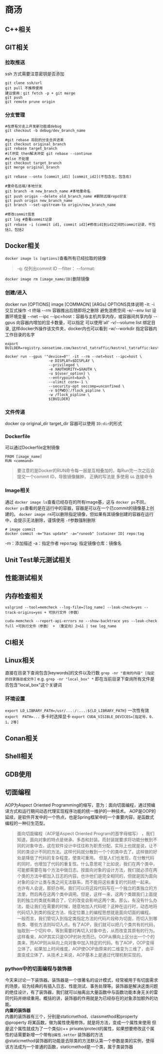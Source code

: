 # 商汤

## C++相关

## GIT相关

### 拉取推送

ssh 方式需要注意密钥是否添加

```shell
git clone ssh/url
git pull 不推荐使用 
建议使用：git fetch -p + git merge
git push
git remote prune origin

```

### 分支管理

```shell
#在原有分支上开发新功能或debug
git checkout -b debug/dev_branch_name
```

```shell
#git rebase 将别的分支合并进来
git checkout original_branch
git rebase target_branch
#if冲突 then解决冲突 git rebase --continue
#else 不处理
git checkout target_branch
git merge original_branch
```

```
git rebase --onto [commit_id1] [commit_id2](不包含左，包含右)
```

```shell
#重命名远端/本地分支
git branch -m new_branch_name #本地重命名
git push origin --delete old_branch_name #删除远端repo分支
git push origin new_branch_name
git branch --set-upstream-to origin/new_branch_name
```

```shell
#修改commit信息
git log #查看commit记录
git rebase -i (commit id1, commit id2]#修改id1到id2之间的commit记录，不包括1，包括2
```

## Docker相关

`docker image ls [options]`查看所有已经拉取的镜像

> -q: 仅列出commit ID
> --filter：
> --format:

`docker image rm [image_name/ID]`删除镜像

### 创建/进入

docker run \[OPTIONS\] image \[COMMADN\] \[ARGs\]
OPTIONS具体说明
-it: -i 交互式操作 -t 终端
--rm 容器推出后随即将之删除 避免浪费空间
-e/--env list 设置环境变量
--net
--ipc --ipc=host：容器与主机共享内存，或容器间共享内存
--gpus 向容器内增加的显卡数量，可以指定 可以使用'all'
-v/--volume list 绑定目录, 这样docker外操作该文件夹，docker内也可以看到
-w/--workdir 指定容器内工作目录的名字

```shell
export BUILDER=registry.sensetime.com/kestrel_tatraffic/kestrel_tatraffic:kestrel_all_in_one_1.2.21

docker run --gpus '"device=0"' -it --rm --net=host --ipc=host \
                    -e DISPLAY=$DISPLAY \
                    --privileged \
                    -e XAUTHORITY=$XAUTH \
                    -u ${user_option} \
                    --entrypoint=bash \
                    --ulimit core=-1 \
                    --security-opt seccomp=unconfined \
                    -v ${PWD}:/flock_pipline \
                    -w /flock_pipline \
                    ${BUILDER}
```

### 文件传递

docker cp original_dir target_dir
容器可以使用 `ID:dir`的形式

### Dockerfile

可以通过Dockerfile定制镜像

```
FROM [image_name]
RUN <command>
```

> 要注意的是Docker的RUN命令每一层是互相叠加的，每Run完一次之后会提交一个commit ID，导致镜像臃肿， 正确的写法是 多使用 `&&` 连接命令

### Image相关

通过 `docker image ls`查看已经存在的所有image基，这与 `docker ps`不同，`docker ps`查看的是在运行中的容器，容器是可以在一个已commit的镜像基上创建的。
`docker image rm`可以删除指定镜像，但如果有其镜像创建的容器在运行中，会提示无法删除，谨慎使用 `-f`参数强制删除

```shell
# image commit
docker commit -m="has update" -a="runoob" [cotainer ID] repo:tag
```

-m：添加描述
-a：指定作者
repo:tag: 指定镜像仓库：镜像名

## Unit Test单元测试相关

## 性能测试相关

## 内存检查相关

```
valgrind --tool=memcheck --log-file=[log_name] --leak-check=yes --track-origins=yes + 可执行文件（参数）
```

```
cuda-memcheck --report-api-errors no --show-backtrace yes --leak-check full +可执行文件（参数） + （重定向）2>&1 | tee log_name
```

## CI相关

## Linux相关

直接在目录下查询包含[keywords]的文件以及行数 `grep -nr "查询的内容" [指定的目录路径或文件]`
e.g. `grep -nr "local_box" *` 即在当前目录下查询所有文件是否包含“local_box"这个关键词

### 环境设置

`export LD_LIBRARY_PATH=/usr/...:/:...:${LD_LIBRARY_PATH}`
一次性有效
`export  PATH=...`
多卡时选择显卡
`export CUDA_VISIBLE_DEVICES=[指定号，0，1，2等]`

## Conan相关

## Shell相关

## GDB使用

## 切面编程
AOP为Aspect Oriented Programming的缩写，意为：面向切面编程，通过预编译方式和运行期间动态代理实现程序功能的统一维护的一种技术。 AOP是OOP的延续，是软件开发中的一个热点，也是Spring框架中的一个重要内容，是函数式编程的一种衍生范型。  
> 面向切面编程（AOP是Aspect Oriented Program的首字母缩写） ，我们知道，面向对象的特点是继承、多态和封装。而封装就要求将功能分散到不同的对象中去，这在软件设计中往往称为职责分配。实际上也就是说，让不同的类设计不同的方法。这样代码就分散到一个个的类中去了。这样做的好处是降低了代码的复杂程度，使类可重用。
但是人们也发现，在分散代码的同时，也增加了代码的重复性。什么意思呢？比如说，我们在两个类中，可能都需要在每个方法中做日志。按面向对象的设计方法，我们就必须在两个类的方法中都加入日志的内容。也许他们是完全相同的，但就是因为面向对象的设计让类与类之间无法联系，而不能将这些重复的代码统一起来。
也许有人会说，那好办啊，我们可以将这段代码写在一个独立的类独立的方法里，然后再在这两个类中调用。但是，这样一来，这两个类跟我们上面提到的独立的类就有耦合了，它的改变会影响这两个类。那么，有没有什么办法，能让我们在需要的时候，随意地加入代码呢？这种在运行时，动态地将代码切入到类的指定方法、指定位置上的编程思想就是面向切面的编程。
一般而言，我们管切入到指定类指定方法的代码片段称为切面，而切入到哪些类、哪些方法则叫切入点。有了AOP，我们就可以把几个类共有的代码，抽取到一个切片中，等到需要时再切入对象中去，从而改变其原有的行为。
这样看来，AOP其实只是OOP的补充而已。OOP从横向上区分出一个个的类来，而AOP则从纵向上向对象中加入特定的代码。有了AOP，OOP变得立体了。如果加上时间维度，AOP使OOP由原来的二维变为三维了，由平面变成立体了。从技术上来说，AOP基本上是通过代理机制实现的。

### python中的切面编程与装饰器
今天来讨论一下装饰器。装饰器是一个很著名的设计模式，经常被用于有切面需求的场景，较为经典的有插入日志、性能测试、事务处理等。装饰器是解决这类问题的绝佳设计，有了装饰器，我们就可以抽离出大量函数中与函数功能本身无关的雷同代码并继续重用。概括的讲，装饰器的作用就是为已经存在的对象添加额外的功能。  
**内置的装饰器**  
内置的装饰器有三个，分别是staticmethod、classmethod和property  
@property 将某函数，做为属性使用修饰，就是将方法，变成一个属性来使用 
但是这个属性就成为了一个类似c++ private/protect的属性，如果想要修改这个属性的话需要新增一个带有`@属性.setter` 装饰器的方法   
@staticmethod装饰器的功能是去除类的方法默认第一个参数是类的实例，使得该方法成为一个普通的函数，staticmethod是一个类，属于类装饰器  
